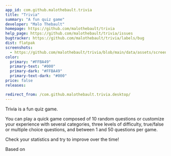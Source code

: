 ```yaml
---
app_id: com.github.malothebault.trivia
title: "Trivia"
summary: "A fun quiz game"
developer: "Malo Thebault"
homepage: https://github.com/malothebault/trivia
help_page: https://github.com/malothebault/trivia/issues
bugtracker: https://github.com/malothebault/trivia/labels/bug
dist: flatpak
screenshots:
  - https://github.com/malothebault/trivia/blob/main/data/assets/screenshot_question.png
color:
  primary: "#FFBA49"
  primary-text: "#000"
  primary-dark: "#FFBA49"
  primary-text-dark: "#000"
price: false
releases:

redirect_from: /com.github.malothebault.trivia.desktop/
---
```


<p>Trivia is a fun quiz game.</p>
<p>You can play a quick game composed of 10 random questions or customize your experience with several categories, three levels of difficulty, true/false or multiple choice questions, and between 1 and 50 questions per game.</p>
<p>Check your statistics and try to improve over the time!</p>
<p>Based on</p>